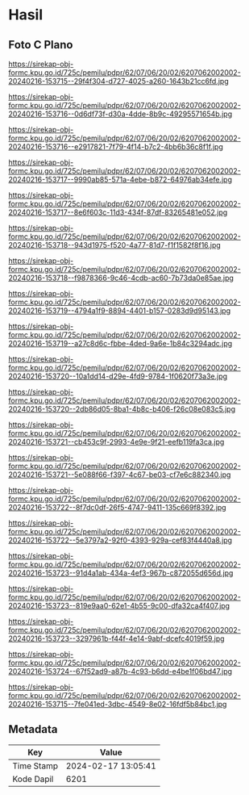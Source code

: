 # Hasil

## Foto C Plano

https://sirekap-obj-formc.kpu.go.id/725c/pemilu/pdpr/62/07/06/20/02/6207062002002-20240216-153715--29f4f304-d727-4025-a260-1643b21cc6fd.jpg

https://sirekap-obj-formc.kpu.go.id/725c/pemilu/pdpr/62/07/06/20/02/6207062002002-20240216-153716--0d6df73f-d30a-4dde-8b9c-49295571654b.jpg

https://sirekap-obj-formc.kpu.go.id/725c/pemilu/pdpr/62/07/06/20/02/6207062002002-20240216-153716--e2917821-7f79-4f14-b7c2-4bb6b36c8f1f.jpg

https://sirekap-obj-formc.kpu.go.id/725c/pemilu/pdpr/62/07/06/20/02/6207062002002-20240216-153717--9990ab85-571a-4ebe-b872-64976ab34efe.jpg

https://sirekap-obj-formc.kpu.go.id/725c/pemilu/pdpr/62/07/06/20/02/6207062002002-20240216-153717--8e6f603c-11d3-434f-87df-83265481e052.jpg

https://sirekap-obj-formc.kpu.go.id/725c/pemilu/pdpr/62/07/06/20/02/6207062002002-20240216-153718--943d1975-f520-4a77-81d7-f1f1582f8f16.jpg

https://sirekap-obj-formc.kpu.go.id/725c/pemilu/pdpr/62/07/06/20/02/6207062002002-20240216-153718--f9878366-9c46-4cdb-ac60-7b73da0e85ae.jpg

https://sirekap-obj-formc.kpu.go.id/725c/pemilu/pdpr/62/07/06/20/02/6207062002002-20240216-153719--4794a1f9-8894-4401-b157-0283d9d95143.jpg

https://sirekap-obj-formc.kpu.go.id/725c/pemilu/pdpr/62/07/06/20/02/6207062002002-20240216-153719--a27c8d6c-fbbe-4ded-9a6e-1b84c3294adc.jpg

https://sirekap-obj-formc.kpu.go.id/725c/pemilu/pdpr/62/07/06/20/02/6207062002002-20240216-153720--10a1dd14-d29e-4fd9-9784-1f0620f73a3e.jpg

https://sirekap-obj-formc.kpu.go.id/725c/pemilu/pdpr/62/07/06/20/02/6207062002002-20240216-153720--2db86d05-8ba1-4b8c-b406-f26c08e083c5.jpg

https://sirekap-obj-formc.kpu.go.id/725c/pemilu/pdpr/62/07/06/20/02/6207062002002-20240216-153721--cb453c9f-2993-4e9e-9f21-eefb119fa3ca.jpg

https://sirekap-obj-formc.kpu.go.id/725c/pemilu/pdpr/62/07/06/20/02/6207062002002-20240216-153721--5e088f66-f397-4c67-be03-cf7e6c882340.jpg

https://sirekap-obj-formc.kpu.go.id/725c/pemilu/pdpr/62/07/06/20/02/6207062002002-20240216-153722--8f7dc0df-26f5-4747-9411-135c669f8392.jpg

https://sirekap-obj-formc.kpu.go.id/725c/pemilu/pdpr/62/07/06/20/02/6207062002002-20240216-153722--5e3797a2-92f0-4393-929a-cef83f4440a8.jpg

https://sirekap-obj-formc.kpu.go.id/725c/pemilu/pdpr/62/07/06/20/02/6207062002002-20240216-153723--91d4a1ab-434a-4ef3-967b-c872055d656d.jpg

https://sirekap-obj-formc.kpu.go.id/725c/pemilu/pdpr/62/07/06/20/02/6207062002002-20240216-153723--819e9aa0-62e1-4b55-9c00-dfa32ca4f407.jpg

https://sirekap-obj-formc.kpu.go.id/725c/pemilu/pdpr/62/07/06/20/02/6207062002002-20240216-153723--3297961b-f44f-4e14-9abf-dcefc4019f59.jpg

https://sirekap-obj-formc.kpu.go.id/725c/pemilu/pdpr/62/07/06/20/02/6207062002002-20240216-153724--67f52ad9-a87b-4c93-b6dd-e4be1f06bd47.jpg

https://sirekap-obj-formc.kpu.go.id/725c/pemilu/pdpr/62/07/06/20/02/6207062002002-20240216-153715--7fe041ed-3dbc-4549-8e02-16fdf5b84bc1.jpg


## Metadata

| Key        | Value               |
| ---------- | ------------------- |
| Time Stamp | 2024-02-17 13:05:41 |
| Kode Dapil | 6201                |



